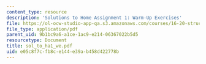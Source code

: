 ```yaml
---
content_type: resource
description: 'Solutions to Home Assignment 1: Warm-Up Exercises'
file: https://ol-ocw-studio-app-qa.s3.amazonaws.com/courses/16-20-structural-mechanics-fall-2002/e05c8f7cfb8ce144e39ab458d422778b_sol_to_ha1_we.pdf
file_type: application/pdf
parent_uid: 9b1bc9a6-a1ce-1ac9-e214-06367022b5d5
resourcetype: Document
title: sol_to_ha1_we.pdf
uid: e05c8f7c-fb8c-e144-e39a-b458d422778b
---
```

